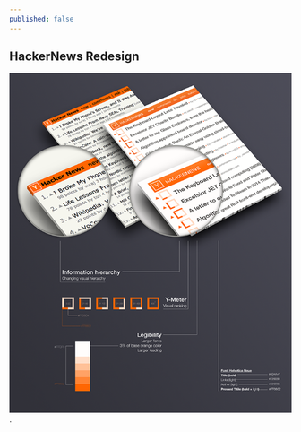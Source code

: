 ```yaml
---
published: false
---
```


## HackerNews Redesign
![mockup_720x867.png](/media/mockup_720x867.png)
.
